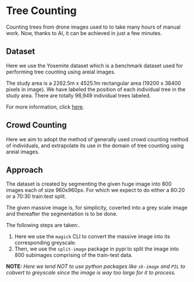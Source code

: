 # Tree Counting

Counting trees from drone images used to to take many hours of manual work. Now, thanks to AI, it can be achieved in just a few minutes.

## Dataset

Here we use the Yosemite dataset which is a benchmark dataset used for performing tree counting using areial images.

The study area is a 2262.5m x 4525.1m rectangular area (19200 x 38400 pixels in image). We have labeled the position of each individual tree in the study area. There are totally 98,949 individual trees labeled.

For more information, click [here](https://github.com/nightonion/yosemite-tree-dataset).

## Crowd Counting

Here we aim to adopt the method of generally used crowd counting method of individuals, and extrapolate its use in the domain of tree counting using areial images.

## Approach

The dataset is created by segmenting the given huge image into 800 images each of size 960x960px. For which we expect to do either a 80:20 or a 70:30 train:test split.

The given massive image is, for simplicity, coverted into a grey scale image and thereafter the segmentation is to be done.

The following steps are taken:.
  1) Here we use the `magick` CLI to convert the massive image into its corresponding greyscale.
  2) Then, we use the `split-image` package in pypi to split the image into 800 subimages comprising of the train-test data.
  
 **NOTE:** *Here we tend NOT to use python packages like `sk-image` and `PIL` to cobvert to greyscale since the image is way too large for it to process.*
